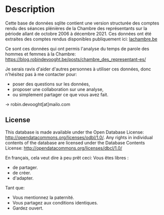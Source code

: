 # Description

Cette base de données sqlite contient une version structurée des comptes rendu des séances plénières de la Chambre des représentants 
sur la période allant de octobre 2006 à décembre 2021.
Ces données ont été extraites des comptes rendus disponibles publiquement ici: [lachambre.be](https://www.lachambre.be/kvvcr/showpage.cfm?section=/cricra&language=fr&cfm=dcricra.cfm?type=plen&cricra=cri&count=all)

Ce sont ces données qui ont permis l'analyse du temps de parole des hommes et femmes à la Chambre: https://blog.robindevooght.be/posts/chambre_des_representant-es/

Je serais ravis d'aider d'autres personnes à utiliser ces données, donc n'hésitez pas à me contacter pour:

- poser des questions sur les données,
- proposer une collaboration sur une analyse,
- ou simplement partager ce que vous avez fait.

-> robin.devooght[at]mailo.com

## License

This database is made available under the Open Database License: http://opendatacommons.org/licenses/odbl/1.0/. 
Any rights in individual contents of the database are licensed under the Database Contents License: http://opendatacommons.org/licenses/dbcl/1.0/

En français, cela veut dire à peu prêt ceci:
Vous êtes libres :

- de partager.
- de créer.
- d'adapter.

Tant que:

- Vous mentionnez la paternité.
- Vous partagez aux conditions identiques.
- Gardez ouvert. 
